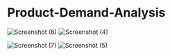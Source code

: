 # Product-Demand-Analysis




![Screenshot (6)](https://github.com/Bhawani-Rabisankar-Sahoo/Product-Demand-Analysis/assets/72175654/1fa792e7-0a50-4f58-876d-93698cb0f7fa)
![Screenshot (4)](https://github.com/Bhawani-Rabisankar-Sahoo/Product-Demand-Analysis/assets/72175654/f4f1f1cd-1d3a-42dd-89a9-ca888b2c5735)


![Screenshot (7)](https://github.com/Bhawani-Rabisankar-Sahoo/Product-Demand-Analysis/assets/72175654/01312786-7c86-47ba-bf07-e73409a1bcb5)
![Screenshot (5)](https://github.com/Bhawani-Rabisankar-Sahoo/Product-Demand-Analysis/assets/72175654/3218db76-0605-4613-944e-e429e8ad8cc4)
